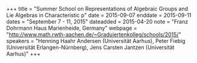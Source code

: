 +++
title = "Summer School on Representations of Algebraic Groups and Lie Algebras
in Characteristic p"
date = 2015-09-07
enddate = 2015-09-11
dates = "September 7 - 11, 2015"
dateadded = 2015-04-20
note = "Franz Dohrmann Haus Marienheide, Germany"
webpage = "http://www.math.rwth-aachen.de/~Graduiertenkolleg/schools/2015/"
speakers = "Henning Haahr Andersen (Universität Aarhus), Peter Fiebig (Universität Erlangen-Nürnberg), Jens Carsten Jantzen (Universität Aarhus)"
+++
